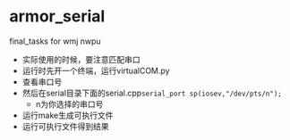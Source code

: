# armor_serial
final_tasks for wmj nwpu
- 实际使用的时候，要注意匹配串口
- 运行时先开一个终端，运行virtualCOM.py
- 查看串口号
- 然后在serial目录下面的serial.cpp`serial_port sp(iosev,"/dev/pts/n");`
  - n为你选择的串口号
- 运行make生成可执行文件
- 运行可执行文件得到结果

